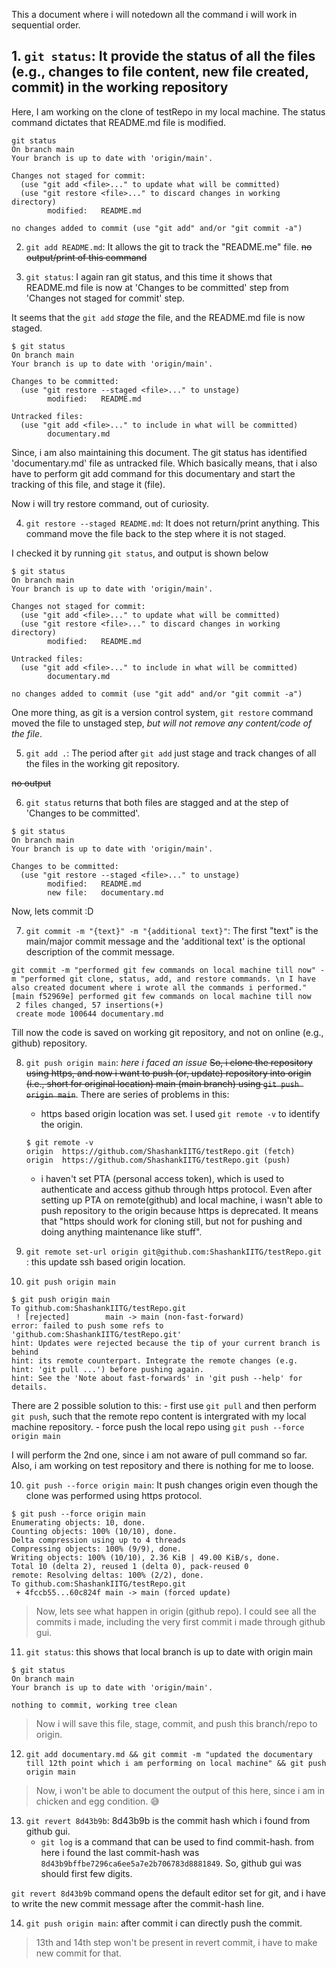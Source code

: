This a document where i will notedown all the command i will work in sequential order.

## 1. `git status`: It provide the status of all the files (e.g., changes to file content, new file created, commit) in the working repository

Here, I am working on the clone of testRepo in my local machine. The status command dictates that README.md file is modified.
```
git status
On branch main
Your branch is up to date with 'origin/main'.

Changes not staged for commit:
  (use "git add <file>..." to update what will be committed)
  (use "git restore <file>..." to discard changes in working directory)
        modified:   README.md

no changes added to commit (use "git add" and/or "git commit -a")
```

2. `git add README.md`: It allows the git to track the "README.me" file.
~~no output/print of this command~~

3. `git status`: I again ran git status, and this time it shows that README.md file is now at 'Changes to be committed' step from 'Changes not staged for commit' step.

It seems that the `git add` *stage* the file, and the README.md file is now staged.

```
$ git status
On branch main
Your branch is up to date with 'origin/main'.

Changes to be committed:
  (use "git restore --staged <file>..." to unstage)
        modified:   README.md

Untracked files:
  (use "git add <file>..." to include in what will be committed)
        documentary.md
```
Since, i am also maintaining this document. The git status has identified 'documentary.md' file as untracked file. Which basically means, that i also have to perform git add command for this documentary and start the tracking of this file, and stage it (file).

Now i will try restore command, out of curiosity.

4. `git restore --staged README.md`: It does not return/print anything. This command move the file back to the step where it is not staged. 

I checked it by running `git status`, and output is shown below
```
$ git status
On branch main
Your branch is up to date with 'origin/main'.

Changes not staged for commit:
  (use "git add <file>..." to update what will be committed)
  (use "git restore <file>..." to discard changes in working directory)
        modified:   README.md

Untracked files:
  (use "git add <file>..." to include in what will be committed)
        documentary.md

no changes added to commit (use "git add" and/or "git commit -a")
```
One more thing, as git is a version control system, `git restore` command moved the file to unstaged step, *but will not remove any content/code of the file*.

5. `git add .`: The period after `git add` just stage and track changes of all the files in the working git repository.

~~no output~~

6. `git status` returns that both files are stagged and at the step of 'Changes to be committed'.
```
$ git status
On branch main
Your branch is up to date with 'origin/main'.

Changes to be committed:
  (use "git restore --staged <file>..." to unstage)
        modified:   README.md
        new file:   documentary.md
```
Now, lets commit :D

7. `git commit -m "{text}" -m "{additional text}"`: The first "text" is the main/major commit message and the 'additional text' is the optional description of the commit message.

```
git commit -m "performed git few commands on local machine till now" -m "performed git clone, status, add, and restore commands. \n I have also created document where i wrote all the commands i performed."
[main f52969e] performed git few commands on local machine till now
 2 files changed, 57 insertions(+)
 create mode 100644 documentary.md
```
Till now the code is saved on working git repository, and not on online (e.g., github) repository.

8. `git push origin main`: *here i faced an issue*
~~So, i clone the repository using https, and now i want to push (or, update) repository into origin (i.e., short for original location) main (main branch) using `git push origin main`~~. There are series of problems in this:
	- https based origin location was set. I used `git remote -v` to identify the origin. 
	```
	$ git remote -v
	origin  https://github.com/ShashankIITG/testRepo.git (fetch)
	origin  https://github.com/ShashankIITG/testRepo.git (push)
	```
	- i haven't set PTA (personal access token), which is used to authenticate and access github through https protocol. 
Even after setting up PTA on remote(github) and local machine, i wasn't able to push repository to the origin because https is deprecated. It means that "https should work for cloning still, but not for pushing and doing anything maintenance like stuff".

9. `git remote set-url origin git@github.com:ShashankIITG/testRepo.git `: this update ssh based origin location.

10. `git push origin main`

```
$ git push origin main
To github.com:ShashankIITG/testRepo.git
 ! [rejected]        main -> main (non-fast-forward)
error: failed to push some refs to 'github.com:ShashankIITG/testRepo.git'
hint: Updates were rejected because the tip of your current branch is behind
hint: its remote counterpart. Integrate the remote changes (e.g.
hint: 'git pull ...') before pushing again.
hint: See the 'Note about fast-forwards' in 'git push --help' for details.
```
There are 2 possible solution to this:
	- first use `git pull` and then perform `git push`, such that the remote repo content is intergrated with my local machine repository.
	- force push the local repo using `git push --force origin main`

I will perform the 2nd one, since i am not aware of pull command so far. Also, i am working on test repository and there is nothing for me to loose.

10. `git push --force origin main`: It push changes origin even though the clone was performed using https protocol. 

```
$ git push --force origin main
Enumerating objects: 10, done.
Counting objects: 100% (10/10), done.
Delta compression using up to 4 threads
Compressing objects: 100% (9/9), done.
Writing objects: 100% (10/10), 2.36 KiB | 49.00 KiB/s, done.
Total 10 (delta 2), reused 1 (delta 0), pack-reused 0
remote: Resolving deltas: 100% (2/2), done.
To github.com:ShashankIITG/testRepo.git
 + 4fccb55...60c824f main -> main (forced update)
```

> Now, lets see what happen in origin (github repo).
I could see all the commits i made, including the very first commit i made through github gui.

11. `git status`: this shows that local branch is up to date with origin main
```
$ git status
On branch main
Your branch is up to date with 'origin/main'.

nothing to commit, working tree clean
```

> Now i will save this file, stage, commit, and push this branch/repo to origin.
12. `git add documentary.md && git commit -m "updated the documentary till 12th point which i am performing on local machine" && git push origin main`

> Now, i won't be able to document the output of this here, since i am in chicken and egg condition. :sweat_smile:

13. `git revert 8d43b9b`: 8d43b9b is the commit hash which i found from github gui.
	- `git log` is a command that can be used to find commit-hash. from here i found the last commit-hash was `8d43b9bffbe7296ca6ee5a7e2b706783d8881849`. So, github gui was should first few digits.

`git revert 8d43b9b` command opens the default editor set for git, and  i have to write the new commit message after the commit-hash line.

14. `git push origin main`: after commit i can directly push the commit. 
> 13th and 14th step won't be present in revert commit, i have to make new commit for that.